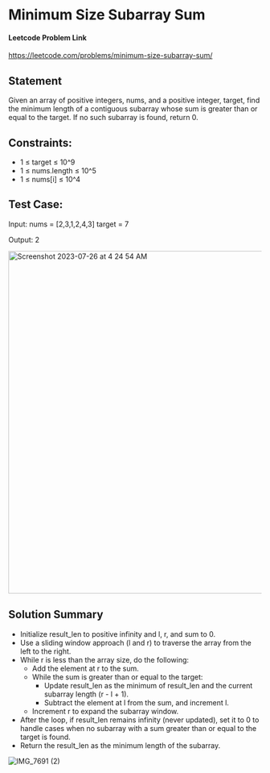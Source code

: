 # Minimum Size Subarray Sum

#### Leetcode Problem Link
https://leetcode.com/problems/minimum-size-subarray-sum/

## Statement
Given an array of positive integers, nums, and a positive integer, target, find the minimum length of a contiguous subarray whose sum is greater than or equal to the target. If no such subarray is found, return 0.

## Constraints:
- 1 ≤ target ≤ 10^9
- 1 ≤ nums.length ≤ 10^5
- 1 ≤ nums[i] ≤ 10^4

## Test Case:
Input:
nums = [2,3,1,2,4,3]
target = 7
    
Output:
2


<img width="680" alt="Screenshot 2023-07-26 at 4 24 54 AM" src="https://github.com/yadavanuj1996/algorithms-data-structures/assets/22169012/c9798f15-9b0c-4ebb-9b71-a23073a2a324">

## Solution Summary
- Initialize result_len to positive infinity and l, r, and sum to 0.
- Use a sliding window approach (l and r) to traverse the array from the left to the right.
- While r is less than the array size, do the following:
    - Add the element at r to the sum.
    - While the sum is greater than or equal to the target:
        - Update result_len as the minimum of result_len and the current subarray length (r - l + 1).
        - Subtract the element at l from the sum, and increment l.
    - Increment r to expand the subarray window.
- After the loop, if result_len remains infinity (never updated), set it to 0 to handle cases when no subarray with a sum greater than or equal to the target is found.
- Return the result_len as the minimum length of the subarray.

![IMG_7691 (2)](https://github.com/yadavanuj1996/algorithms-data-structures/assets/22169012/9a42443a-b6b1-45eb-9a37-51efe8967e80)

